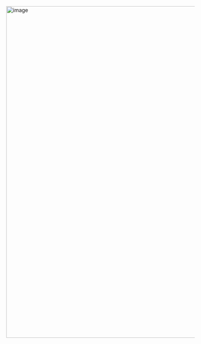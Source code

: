 <img width="1801" height="887" alt="image" src="https://github.com/user-attachments/assets/5daea0f4-2564-4ced-9ac3-e4e2ab5e8125" />

